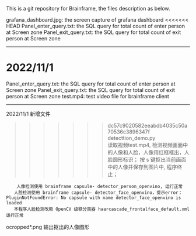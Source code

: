 This is a git repository for Brainframe, the files description as below.

grafana_dashboard.jpg:  the screen capture of grafana dashboard
<<<<<<< HEAD
Panel_enter_query.txt:    the SQL query for total count of enter person at Screen zone
Panel_exit_query.txt:       the SQL query for total count of exit person at Screen zone

--------------------------------------
2022/11/1 
=======
Panel_enter_query.txt:  the SQL query for total count of enter person at Screen zone
Panel_exit_query.txt:   the SQL query for total count of exit person at Screen zone
test.mp4:               test video file for brainframe client

--------------------------------------
2022/11/1 
新增文件 
>>>>>>> dc57c9020582eeabdb4035c50a70536c3896347f
detecttion_demo.py   
       读取视频test.mp4, 检测视频画面中的人像和人脸，人像用红框框出，人脸圆形标识；
        按 s 键抠出当前画面中的人像并保存到图片中, 程序终止；

        人像检测使用 brainframe capsule- detector_person_openvino, 运行正常
       人脸检测使用 brainframe capsule- detector_face_openvino，提示error：PluginNotFoundError: No capsule with name detector_face_openvino is loaded
       本程序人脸检测改用 OpenCV 级联分类器 haarcascade_frontalface_default.xml 运行正常
  
ocropped*.png 
       输出抠出的人像图形
